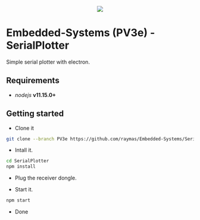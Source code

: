 <p align="center">
    <img src="../Ressources/plotter_edited.gif">
</p>

# Embedded-Systems (PV3e) - SerialPlotter

Simple serial plotter with electron.

## Requirements

* *nodejs* **v11.15.0+**

## Getting started

* Clone it

```bash
git clone --branch PV3e https://github.com/raymas/Embedded-Systems/SerialPlotter.git
```

* Intall it.

```bash
cd SerialPlotter
npm install
```

* Plug the receiver dongle.

* Start it.

```bash
npm start
```

* Done

